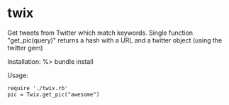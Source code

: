 twix
====

Get tweets from Twitter which match keywords. Single function "get_pic(query)" returns a hash with a URL and a twitter object (using the twitter gem)


Installation:
	%> bundle install
	
Usage:
	
	require './twix.rb'
	pic = Twix.get_pic("awesome")